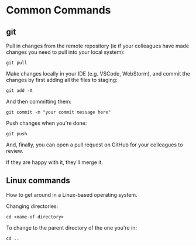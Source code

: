 # Common Commands

## git

Pull in changes from the remote repository (ie if your colleagues have made changes you need to pull into your local system):

```shell
git pull
```

Make changes locally in your IDE (e.g. VSCode, WebStorm), and commit the changes by first adding all the files to staging:

```shell
git add -A
```

And then committing them:

```shell
git commit -m "your commit message here"
```

Push changes when you're done:

```shell
git push
```

And, finally, you can open a pull request on GitHub for your colleagues to review.

If they are happy with it, they'll merge it. 

## Linux commands
How to get around in a Linux-based operating system.

Changing directories:
```shell
cd <name-of-directory>
```

To change to the parent directory of the one you're in:

```shell
cd ..
```

